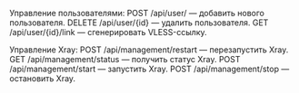 Управление пользователями:
POST /api/user/ — добавить нового пользователя.
DELETE /api/user/{id} — удалить пользователя.
GET /api/user/{id}/link — сгенерировать VLESS-ссылку.

Управление Xray:
POST /api/management/restart — перезапустить Xray.
GET /api/management/status — получить статус Xray.
POST /api/management/start — запустить Xray.
POST /api/management/stop — остановить Xray.